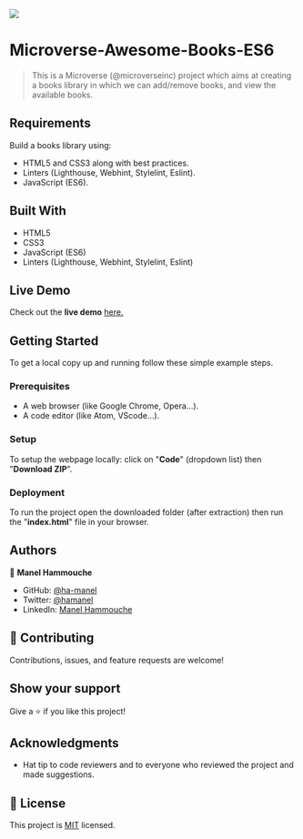 ![](https://img.shields.io/badge/Microverse-blueviolet)

# Microverse-Awesome-Books-ES6

> This is a Microverse (@microverseinc) project which aims at creating a books library in which we can add/remove books, and view the available books.

## Requirements

Build a books library using:

- HTML5 and CSS3 along with best practices.
- Linters (Lighthouse, Webhint, Stylelint, Eslint).
- JavaScript (ES6).

## Built With

- HTML5
- CSS3
- JavaScript (ES6)
- Linters (Lighthouse, Webhint, Stylelint, Eslint)

## Live Demo

Check out the **live demo** [here.](https://ha-manel.github.io/Microverse-Awesome-Books-ES6/)

## Getting Started

To get a local copy up and running follow these simple example steps.

### Prerequisites

- A web browser (like Google Chrome, Opera...).
- A code editor (like Atom, VScode...).

### Setup

To setup the webpage locally: click on "**Code**" (dropdown list) then "**Download ZIP**".

### Deployment

To run the project open the downloaded folder (after extraction) then run the "**index.html**" file in your browser.

## Authors

👤 **Manel Hammouche**

- GitHub: [@ha-manel](https://github.com/ha-manel)
- Twitter: [@hamanel](https://twitter.com/ha_manel_)
- LinkedIn: [Manel Hammouche](https://www.linkedin.com/in/manel-hammouche/)

## 🤝 Contributing

Contributions, issues, and feature requests are welcome!

## Show your support

Give a ⭐️ if you like this project!

## Acknowledgments

- Hat tip to code reviewers and to everyone who reviewed the project and made suggestions.

## 📝 License

This project is [MIT](./MIT.md) licensed.
